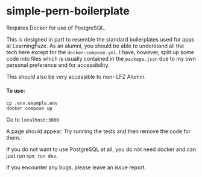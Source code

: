 # simple-pern-boilerplate


Requires Docker for use of PostgreSQL.

This is designed in part to resemble the standard boilerplates used for apps at LearningFuze. As an alumni, you should be able to understand all the tech here except for the `docker-compose.yml`. I have, however, split up some code into files which is usually contained in the `package.json` due to my own personal preference and for accessibility. 

This should also be very accessible to non- LFZ Alumni. 

#### To use:

```
cp .env.example.env
docker compose up
```

Go to `localhost:3000`

A page should appear. Try running the tests and then remove the code for them.

If you do not want to use PostgreSQL at all, you do not need docker and can just run `npm run dev`.

If you encounter any bugs, please leave an issue report.
